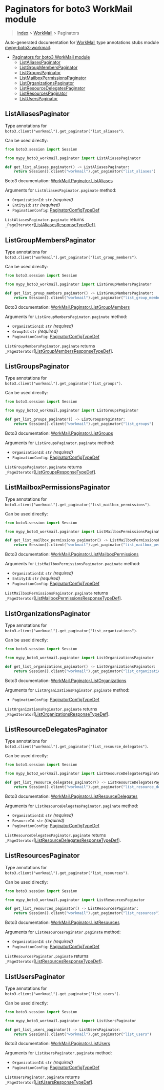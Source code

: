 <a id="paginators-for-boto3-workmail-module"></a>

# Paginators for boto3 WorkMail module

> [Index](..) > [WorkMail](.) > Paginators

Auto-generated documentation for
[WorkMail](https://boto3.amazonaws.com/v1/documentation/api/latest/reference/services/workmail.html#WorkMail)
type annotations stubs module
[mypy-boto3-workmail](https://pypi.org/project/mypy-boto3-workmail/).

- [Paginators for boto3 WorkMail module](#paginators-for-boto3-workmail-module)
  - [ListAliasesPaginator](#listaliasespaginator)
  - [ListGroupMembersPaginator](#listgroupmemberspaginator)
  - [ListGroupsPaginator](#listgroupspaginator)
  - [ListMailboxPermissionsPaginator](#listmailboxpermissionspaginator)
  - [ListOrganizationsPaginator](#listorganizationspaginator)
  - [ListResourceDelegatesPaginator](#listresourcedelegatespaginator)
  - [ListResourcesPaginator](#listresourcespaginator)
  - [ListUsersPaginator](#listuserspaginator)

<a id="listaliasespaginator"></a>

## ListAliasesPaginator

Type annotations for `boto3.client("workmail").get_paginator("list_aliases")`.

Can be used directly:

```python
from boto3.session import Session

from mypy_boto3_workmail.paginator import ListAliasesPaginator

def get_list_aliases_paginator() -> ListAliasesPaginator:
    return Session().client("workmail").get_paginator("list_aliases")
```

Boto3 documentation:
[WorkMail.Paginator.ListAliases](https://boto3.amazonaws.com/v1/documentation/api/latest/reference/services/workmail.html#WorkMail.Paginator.ListAliases)

Arguments for `ListAliasesPaginator.paginate` method:

- `OrganizationId`: `str` *(required)*
- `EntityId`: `str` *(required)*
- `PaginationConfig`:
  [PaginatorConfigTypeDef](./type_defs.md#paginatorconfigtypedef)

`ListAliasesPaginator.paginate` returns
`_PageIterator`\[[ListAliasesResponseTypeDef](./type_defs.md#listaliasesresponsetypedef)\].

<a id="listgroupmemberspaginator"></a>

## ListGroupMembersPaginator

Type annotations for
`boto3.client("workmail").get_paginator("list_group_members")`.

Can be used directly:

```python
from boto3.session import Session

from mypy_boto3_workmail.paginator import ListGroupMembersPaginator

def get_list_group_members_paginator() -> ListGroupMembersPaginator:
    return Session().client("workmail").get_paginator("list_group_members")
```

Boto3 documentation:
[WorkMail.Paginator.ListGroupMembers](https://boto3.amazonaws.com/v1/documentation/api/latest/reference/services/workmail.html#WorkMail.Paginator.ListGroupMembers)

Arguments for `ListGroupMembersPaginator.paginate` method:

- `OrganizationId`: `str` *(required)*
- `GroupId`: `str` *(required)*
- `PaginationConfig`:
  [PaginatorConfigTypeDef](./type_defs.md#paginatorconfigtypedef)

`ListGroupMembersPaginator.paginate` returns
`_PageIterator`\[[ListGroupMembersResponseTypeDef](./type_defs.md#listgroupmembersresponsetypedef)\].

<a id="listgroupspaginator"></a>

## ListGroupsPaginator

Type annotations for `boto3.client("workmail").get_paginator("list_groups")`.

Can be used directly:

```python
from boto3.session import Session

from mypy_boto3_workmail.paginator import ListGroupsPaginator

def get_list_groups_paginator() -> ListGroupsPaginator:
    return Session().client("workmail").get_paginator("list_groups")
```

Boto3 documentation:
[WorkMail.Paginator.ListGroups](https://boto3.amazonaws.com/v1/documentation/api/latest/reference/services/workmail.html#WorkMail.Paginator.ListGroups)

Arguments for `ListGroupsPaginator.paginate` method:

- `OrganizationId`: `str` *(required)*
- `PaginationConfig`:
  [PaginatorConfigTypeDef](./type_defs.md#paginatorconfigtypedef)

`ListGroupsPaginator.paginate` returns
`_PageIterator`\[[ListGroupsResponseTypeDef](./type_defs.md#listgroupsresponsetypedef)\].

<a id="listmailboxpermissionspaginator"></a>

## ListMailboxPermissionsPaginator

Type annotations for
`boto3.client("workmail").get_paginator("list_mailbox_permissions")`.

Can be used directly:

```python
from boto3.session import Session

from mypy_boto3_workmail.paginator import ListMailboxPermissionsPaginator

def get_list_mailbox_permissions_paginator() -> ListMailboxPermissionsPaginator:
    return Session().client("workmail").get_paginator("list_mailbox_permissions")
```

Boto3 documentation:
[WorkMail.Paginator.ListMailboxPermissions](https://boto3.amazonaws.com/v1/documentation/api/latest/reference/services/workmail.html#WorkMail.Paginator.ListMailboxPermissions)

Arguments for `ListMailboxPermissionsPaginator.paginate` method:

- `OrganizationId`: `str` *(required)*
- `EntityId`: `str` *(required)*
- `PaginationConfig`:
  [PaginatorConfigTypeDef](./type_defs.md#paginatorconfigtypedef)

`ListMailboxPermissionsPaginator.paginate` returns
`_PageIterator`\[[ListMailboxPermissionsResponseTypeDef](./type_defs.md#listmailboxpermissionsresponsetypedef)\].

<a id="listorganizationspaginator"></a>

## ListOrganizationsPaginator

Type annotations for
`boto3.client("workmail").get_paginator("list_organizations")`.

Can be used directly:

```python
from boto3.session import Session

from mypy_boto3_workmail.paginator import ListOrganizationsPaginator

def get_list_organizations_paginator() -> ListOrganizationsPaginator:
    return Session().client("workmail").get_paginator("list_organizations")
```

Boto3 documentation:
[WorkMail.Paginator.ListOrganizations](https://boto3.amazonaws.com/v1/documentation/api/latest/reference/services/workmail.html#WorkMail.Paginator.ListOrganizations)

Arguments for `ListOrganizationsPaginator.paginate` method:

- `PaginationConfig`:
  [PaginatorConfigTypeDef](./type_defs.md#paginatorconfigtypedef)

`ListOrganizationsPaginator.paginate` returns
`_PageIterator`\[[ListOrganizationsResponseTypeDef](./type_defs.md#listorganizationsresponsetypedef)\].

<a id="listresourcedelegatespaginator"></a>

## ListResourceDelegatesPaginator

Type annotations for
`boto3.client("workmail").get_paginator("list_resource_delegates")`.

Can be used directly:

```python
from boto3.session import Session

from mypy_boto3_workmail.paginator import ListResourceDelegatesPaginator

def get_list_resource_delegates_paginator() -> ListResourceDelegatesPaginator:
    return Session().client("workmail").get_paginator("list_resource_delegates")
```

Boto3 documentation:
[WorkMail.Paginator.ListResourceDelegates](https://boto3.amazonaws.com/v1/documentation/api/latest/reference/services/workmail.html#WorkMail.Paginator.ListResourceDelegates)

Arguments for `ListResourceDelegatesPaginator.paginate` method:

- `OrganizationId`: `str` *(required)*
- `ResourceId`: `str` *(required)*
- `PaginationConfig`:
  [PaginatorConfigTypeDef](./type_defs.md#paginatorconfigtypedef)

`ListResourceDelegatesPaginator.paginate` returns
`_PageIterator`\[[ListResourceDelegatesResponseTypeDef](./type_defs.md#listresourcedelegatesresponsetypedef)\].

<a id="listresourcespaginator"></a>

## ListResourcesPaginator

Type annotations for
`boto3.client("workmail").get_paginator("list_resources")`.

Can be used directly:

```python
from boto3.session import Session

from mypy_boto3_workmail.paginator import ListResourcesPaginator

def get_list_resources_paginator() -> ListResourcesPaginator:
    return Session().client("workmail").get_paginator("list_resources")
```

Boto3 documentation:
[WorkMail.Paginator.ListResources](https://boto3.amazonaws.com/v1/documentation/api/latest/reference/services/workmail.html#WorkMail.Paginator.ListResources)

Arguments for `ListResourcesPaginator.paginate` method:

- `OrganizationId`: `str` *(required)*
- `PaginationConfig`:
  [PaginatorConfigTypeDef](./type_defs.md#paginatorconfigtypedef)

`ListResourcesPaginator.paginate` returns
`_PageIterator`\[[ListResourcesResponseTypeDef](./type_defs.md#listresourcesresponsetypedef)\].

<a id="listuserspaginator"></a>

## ListUsersPaginator

Type annotations for `boto3.client("workmail").get_paginator("list_users")`.

Can be used directly:

```python
from boto3.session import Session

from mypy_boto3_workmail.paginator import ListUsersPaginator

def get_list_users_paginator() -> ListUsersPaginator:
    return Session().client("workmail").get_paginator("list_users")
```

Boto3 documentation:
[WorkMail.Paginator.ListUsers](https://boto3.amazonaws.com/v1/documentation/api/latest/reference/services/workmail.html#WorkMail.Paginator.ListUsers)

Arguments for `ListUsersPaginator.paginate` method:

- `OrganizationId`: `str` *(required)*
- `PaginationConfig`:
  [PaginatorConfigTypeDef](./type_defs.md#paginatorconfigtypedef)

`ListUsersPaginator.paginate` returns
`_PageIterator`\[[ListUsersResponseTypeDef](./type_defs.md#listusersresponsetypedef)\].
